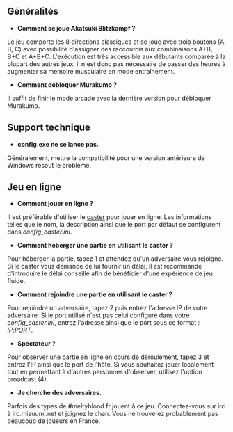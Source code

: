 ## Généralités

- **Comment se joue Akatsuki Blitzkampf ?**

  
Le jeu comporte les 8 directions classiques et se joue avec trois
boutons (A, B, C) avec possibilité d'assigner des raccourcis aux
combinaisons A+B, B+C et A+B+C. L'exécution est très accessible aux
débutants comparée à la plupart des autres jeux, il n'est donc pas
nécessaire de passer des heures à augmenter sa mémoire musculaire en
mode entraînement.

- **Comment débloquer Murakumo ?**

  
Il suffit de finir le mode arcade avec la dernière version pour
débloquer Murakumo.

## Support technique

- **config.exe ne se lance pas.**

  
Généralement, mettre la compatibilité pour une version antérieure de
Windows résout le problème.

## Jeu en ligne

- **Comment jouer en ligne ?**

  
Il est préférable d'utiliser le
[caster](http://wiki.mizuumi.net/abkstuff/abkcaster-090504.zip) pour
jouer en ligne. Les informations telles que le nom, la description ainsi
que le port par défaut se configurent dans *config_caster.ini*.

- **Comment héberger une partie en utilisant le caster ?**

  
Pour héberger la partie, tapez 1 et attendez qu'un adversaire vous
rejoigne. Si le caster vous demande de lui fournir un délai, il est
recommandé d'introduire le délai conseillé afin de bénéficier d'une
expérience de jeu fluide.

- **Comment rejoindre une partie en utilisant le caster ?**

  
Pour rejoindre un adversaire, tapez 2 puis entrez l'adresse IP de votre
adversaire. Si le port utilisé n'est pas celui configuré dans votre
*config_caster.ini*, entrez l'adresse ainsi que le port sous ce format :
*IP*:*PORT*.

- **Spectateur ?**

  
Pour observer une partie en ligne en cours de déroulement, tapez 3 et
entrez l'IP ainsi que le port de l'hôte. Si vous souhaitez jouer
localement tout en permettant à d'autres personnes d'observer, utilisez
l'option broadcast (4).

- **Je cherche des adversaires.**

  
Parfois des types de \#meltyblood.fr jouent à ce jeu. Connectez-vous sur
irc à irc.mizuumi.net et joignez le chan. Vous ne trouverez probablement
pas beaucoup de joueurs en France.
